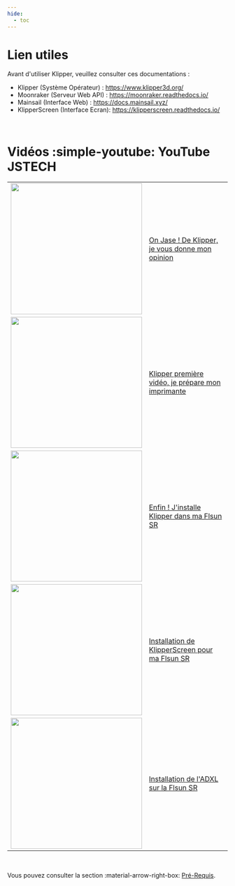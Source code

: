 ```yaml
---
hide:
  - toc
---
```


# Lien utiles

Avant d'utiliser Klipper, veuillez consulter ces documentations :

- Klipper (Système Opérateur) : <a href="https://www.klipper3d.org/" target="_blank">https://www.klipper3d.org/</a>
- Moonraker (Serveur Web API) : <a href="https://moonraker.readthedocs.io/" target="_blank">https://moonraker.readthedocs.io/</a>
- Mainsail (Interface Web) : <a href="https://docs.mainsail.xyz/" target="_blank">https://docs.mainsail.xyz/</a>
- KlipperScreen (Interface Ecran): <a href="https://klipperscreen.readthedocs.io/" target="_blank">https://klipperscreen.readthedocs.io/</a>

<br />

# Vidéos :simple-youtube: YouTube JSTECH

<table border="0">
  <tr>
    <td><img src="https://user-images.githubusercontent.com/12702322/221385713-e718cff3-5d35-457e-844c-250e3987fa53.jpg" width="300"></td>
    <td><a href="https://www.youtube.com/watch?v=MDrla0SI0yc&t=5s" target="_blank">On Jase ! De Klipper, je vous donne mon opinion</a></td>
  </tr>
  <tr>
    <td><img src="https://user-images.githubusercontent.com/12702322/221385791-1a33cc8d-d69e-4b5a-bf74-aa84d8e560c6.jpg" width="300"></td>
    <td><a href="https://www.youtube.com/watch?v=qM-jBRMGjTc" target="_blank">Klipper première vidéo, je prépare mon imprimante</a></td>
  </tr>
  <tr>
    <td><img src="https://user-images.githubusercontent.com/12702322/221385835-fb24ba6f-5ef5-4aa7-bf20-39326030bd23.jpg" width="300"></td>
    <td><a href="https://www.youtube.com/watch?v=8YD-KOxrrXk" target="_blank">Enfin ! J'installe Klipper dans ma Flsun SR</a></td>
  </tr>
    <td><img src="https://user-images.githubusercontent.com/12702322/221385864-416bb49c-b85b-4cef-bf39-8b784012c6d0.jpg" width="300"></td>
    <td><a href="https://www.youtube.com/watch?v=gb-oAeDfrio" target="_blank">Installation de KlipperScreen pour ma Flsun SR</a></td>
  </tr>
    <td><img src="https://user-images.githubusercontent.com/12702322/221385888-0b3d7ade-7598-4b3f-8642-6bf82e9ba02d.jpg" width="300"></td>
    <td><a href="https://www.youtube.com/watch?v=BhEWXpf3hUA" target="_blank">Installation de l'ADXL sur la Flsun SR</a></td>
  </tr>
</table>

<br />

Vous pouvez consulter la section :material-arrow-right-box: [Pré-Requis](installation/pre-requis.md).
